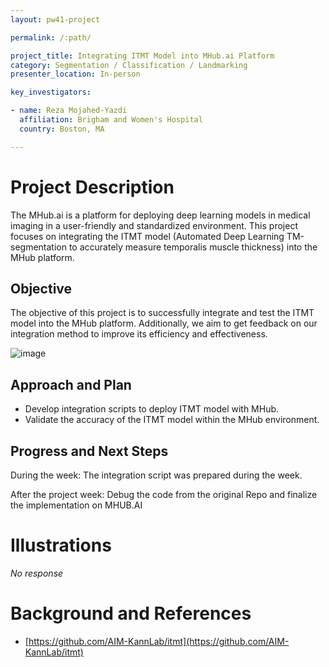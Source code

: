 ```yaml
---
layout: pw41-project

permalink: /:path/

project_title: Integrating ITMT Model into MHub.ai Platform
category: Segmentation / Classification / Landmarking
presenter_location: In-person

key_investigators:

- name: Reza Mojahed-Yazdi
  affiliation: Brigham and Women's Hospital
  country: Boston, MA

---
```


# Project Description

<!-- Add a short paragraph describing the project. -->


The MHub.ai is a platform for deploying deep learning models in medical imaging in a user-friendly and standardized environment. This project focuses on integrating the ITMT model (Automated Deep Learning TM-segmentation to accurately measure temporalis muscle thickness) into the MHub platform. 



## Objective

<!-- Describe here WHAT you would like to achieve (what you will have as end result). -->


The objective of this project is to successfully integrate and test the ITMT model into the MHub platform.  Additionally, we aim to get feedback on our integration method to improve its efficiency and effectiveness.



![image](https://github.com/NA-MIC/ProjectWeek/assets/43614153/c24ffdcd-a183-4bd1-964d-382dfb6df0d3)



## Approach and Plan

<!-- Describe here HOW you would like to achieve the objectives stated above. -->


- Develop integration scripts to deploy ITMT model with MHub.
- Validate the accuracy of the ITMT model within the MHub environment.






## Progress and Next Steps

<!-- Update this section as you make progress, describing of what you have ACTUALLY DONE.
     If there are specific steps that you could not complete then you can describe them here, too. -->

During the week:
  The integration script was prepared during the week.

After the project week:
  Debug the code from the original Repo and finalize the implementation on MHUB.AI


# Illustrations

<!-- Add pictures and links to videos that demonstrate what has been accomplished. -->


_No response_



# Background and References

<!-- If you developed any software, include link to the source code repository.
     If possible, also add links to sample data, and to any relevant publications. -->


- [https://github.com/AIM-KannLab/itmt](https://github.com/AIM-KannLab/itmt)


